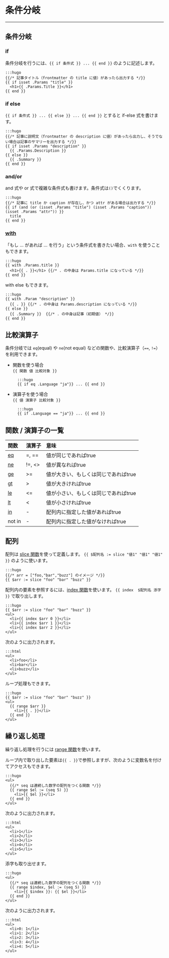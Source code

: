 # 条件分岐

---

## 条件分岐

### if
条件分岐を行うには、`{{ if 条件式 }} ... {{ end }}` のように記述します。

    :::hugo
    {{/* 記事タイトル（frontmatter の title に値）があったら出力する */}}
    {{ if isset .Params "title" }}
      <h1>{{ .Params.Title }}</h1>
    {{ end }}

### if else
`{{ if 条件式 }} ... {{ else }} ... {{ end }}` とすると if-else 式を書けます。

    :::hugo
    {{/* 記事に説明文（frontmatter の description に値）があったら出力し、そうでない場合は記事のサマリーを出力する */}}
    {{ if isset .Params "description" }}
      {{ .Params.Description }}
    {{ else }}
      {{ .Summary }}
    {{ end }}

### and/or
and 式や or 式で複雑な条件式も書けます。条件式は`()`でくくります。

    :::hugo
    {{/* 記事に title か caption が存在し、かつ attr がある場合は出力する */}}
    {{ if (and (or (isset .Params "title") (isset .Params "caption")) (isset .Params "attr")) }}
      title
    {{ end }}

### [with](https://gohugo.io/functions/with/)
「もし ... があれば ... を行う」という条件式を書きたい場合、`with` を使うこともできます。

    :::hugo
    {{ with .Params.title }}
      <h1>{{ . }}</h1> {{/* . の中身は Params.title になっている */}}
    {{ end }}

with else もできます。

    :::hugo
    {{ with .Param "description" }}
      {{ . }} {{/* . の中身は Params.description になっている */}}
    {{ else }}
      {{ .Summary }}  {{/* . の中身は記事（初期値） */}}
    {{ end }}

## 比較演算子
条件分岐では `eq`(equal) や `ne`(not equal) などの関数や、比較演算子（`==`, `!=`）を利用できます。

- 関数を使う場合  
  `{{ 関数 値 比較対象 }}`

        :::hugo
        {{ if eq .Language "ja"}} ... {{ end }}

- 演算子を使う場合<br />
  `{{ 値 演算子 比較対象 }}`

        :::hugo
        {{ if .Language == "ja"}} ... {{ end }}

## 関数 / 演算子の一覧

|関数 | 演算子 |意味
|:--|:--|:--
|[eq](https://gohugo.io/functions/eq/) | =, == |値が同じであればtrue
|[ne](https://gohugo.io/functions/ne/) |!=, <> |値が異なればtrue
|[ge](https://gohugo.io/functions/ge/) |>= |値が大きい、もしくは同じであればtrue
|[gt](https://gohugo.io/functions/gt/) |> |値が大きければtrue
|[le](https://gohugo.io/functions/le/) |<= |値が小さい、もしくは同じであればtrue
|[lt](https://gohugo.io/functions/lt/) |< |値が小さければtrue
|[in](https://gohugo.io/functions/in/) |- |配列内に指定した値があればtrue
|not in |- |配列内に指定した値がなければtrue

## 配列
配列は [slice 関数](https://gohugo.io/functions/slice/)を使って定義します。
`{{ $配列名 := slice "値1" "値1" "値1" }}` のように使います。

    :::hugo
    {{/* arr = ["foo,"bar","buzz"] のイメージ */}}
    {{ $arr := slice "foo" "bar" "buzz" }}

配列内の要素を参照するには、[index 関数](https://gohugo.io/functions/index-function/)を使います。
`{{ index  $配列名 添字 }}` で取り出します。

    :::hugo
    {{ $arr := slice "foo" "bar" "buzz" }}
    <ul>
      <li>{{ index $arr 0 }}</li>
      <li>{{ index $arr 1 }}</li>
      <li>{{ index $arr 2 }}</li>
    </ul>

次のように出力されます。

    :::html
    <ul>
      <li>foo</li>
      <li>bar</li>
      <li>buzz</li>
    </ul>

ループ処理もできます。

    :::hugo
    {{ $arr := slice "foo" "bar" "buzz" }}
    <ul>
      {{ range $arr }}
        <li>{{ . }}</li>
      {{ end }}
    </ul>

## 繰り返し処理
繰り返し処理を行うには [range 関数](https://gohugo.io/functions/range/)を使います。

ループ内で取り出した要素は`{{ . }}`で参照しますが、次のように変数名を付けてアクセスもできます。

    :::hugo
    <ul>
      {{/* seq は連続した数字の配列をつくる関数 */}}
      {{ range $el := (seq 5) }}
        <li>{{ $el }}</li>
      {{ end }}
    </ul>

次のように出力されます。

    :::html
    <ul>
      <li>1</li>
      <li>2</li>
      <li>3</li>
      <li>4</li>
      <li>5</li>
    </ul>

添字も取り出せます。

    :::hugo
    <ul>
      {{/* seq は連続した数字の配列をつくる関数 */}}
      {{ range $index, $el := (seq 5) }}
        <li>{{ $index }}: {{ $el }}</li>
      {{ end }}
    </ul>

次のように出力されます。

    :::html
    <ul>
      <li>0: 1</li>
      <li>1: 2</li>
      <li>2: 3</li>
      <li>3: 4</li>
      <li>4: 5</li>
    </ul>
